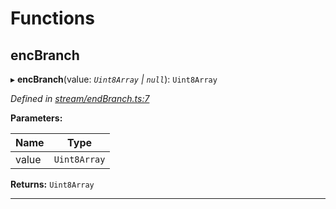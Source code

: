 

# Functions

<a id="encbranch"></a>

##  encBranch

▸ **encBranch**(value: *`Uint8Array` | `null`*): `Uint8Array`

*Defined in [stream/endBranch.ts:7](https://github.com/polkadot-js/common/blob/420f807/packages/trie-codec/src/stream/endBranch.ts#L7)*

**Parameters:**

| Name | Type |
| ------ | ------ |
| value | `Uint8Array` | `null` |

**Returns:** `Uint8Array`

___

